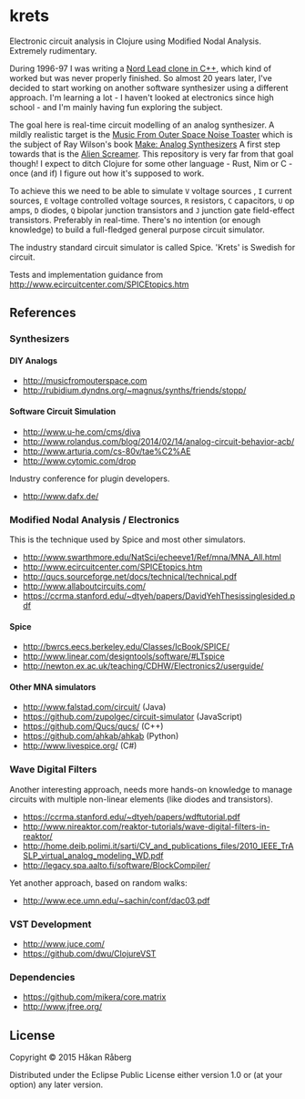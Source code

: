 # krets

Electronic circuit analysis in Clojure using Modified Nodal Analysis. Extremely rudimentary.

During 1996-97 I was writing a [Nord Lead clone in C++](http://www.student.nada.kth.se/~raberg/vl.html),  which kind of worked but was never properly finished. So almost 20 years later, I've decided to start working on another software synthesizer using a different approach. I'm learning a lot - I haven't looked at electronics since high school - and I'm mainly having fun exploring the subject.

The goal here is real-time circuit modelling of an analog synthesizer. A mildly realistic target is the [Music From Outer Space Noise Toaster](http://www.musicfromouterspace.com/analogsynth_new/NOISETOASTER/NOISETOASTER.php) which is the subject of Ray Wilson's book [Make: Analog Synthesizers](http://www.makershed.com/products/make-analog-synthesizers) A first step towards that is the [Alien Screamer](http://www.musicfromouterspace.com/analogsynth_new/ALIENSCREAMER/ALIENSCREAMER.php). This repository is very far from that goal though! I expect to ditch Clojure for some other language - Rust, Nim or C - once (and if) I figure out how it's supposed to work.

To achieve this we need to be able to simulate `V` voltage sources , `I` current sources, `E` voltage controlled voltage sources, `R` resistors, `C` capacitors, `U` op amps, `D` diodes, `Q` bipolar junction transistors and `J` junction gate field-effect transistors. Preferably in real-time. There's no intention (or enough knowledge) to build a full-fledged general purpose circuit simulator.

The industry standard circuit simulator is called Spice. 'Krets' is Swedish for circuit.

Tests and implementation guidance from http://www.ecircuitcenter.com/SPICEtopics.htm

## References

### Synthesizers

#### DIY Analogs

* http://musicfromouterspace.com
* http://rubidium.dyndns.org/~magnus/synths/friends/stopp/

#### Software Circuit Simulation

* http://www.u-he.com/cms/diva
* http://www.rolandus.com/blog/2014/02/14/analog-circuit-behavior-acb/
* http://www.arturia.com/cs-80v/tae%C2%AE
* http://www.cytomic.com/drop

Industry conference for plugin developers.

* http://www.dafx.de/

### Modified Nodal Analysis / Electronics

This is the technique used by Spice and most other simulators.

* http://www.swarthmore.edu/NatSci/echeeve1/Ref/mna/MNA_All.html
* http://www.ecircuitcenter.com/SPICEtopics.htm
* http://qucs.sourceforge.net/docs/technical/technical.pdf
* http://www.allaboutcircuits.com/
* https://ccrma.stanford.edu/~dtyeh/papers/DavidYehThesissinglesided.pdf

#### Spice

* http://bwrcs.eecs.berkeley.edu/Classes/IcBook/SPICE/
* http://www.linear.com/designtools/software/#LTspice
* http://newton.ex.ac.uk/teaching/CDHW/Electronics2/userguide/

#### Other MNA simulators

* http://www.falstad.com/circuit/ (Java)
* https://github.com/zupolgec/circuit-simulator (JavaScript)
* https://github.com/Qucs/qucs/ (C++)
* https://github.com/ahkab/ahkab (Python)
* http://www.livespice.org/ (C#)

### Wave Digital Filters

Another interesting approach, needs more hands-on knowledge to manage circuits with multiple non-linear elements (like diodes and transistors).

* https://ccrma.stanford.edu/~dtyeh/papers/wdftutorial.pdf
* http://www.nireaktor.com/reaktor-tutorials/wave-digital-filters-in-reaktor/
* http://home.deib.polimi.it/sarti/CV_and_publications_files/2010_IEEE_TrASLP_virtual_analog_modeling_WD.pdf
* http://legacy.spa.aalto.fi/software/BlockCompiler/

Yet another approach, based on random walks:

* http://www.ece.umn.edu/~sachin/conf/dac03.pdf

### VST Development

* http://www.juce.com/
* https://github.com/dwu/ClojureVST

### Dependencies

* https://github.com/mikera/core.matrix
* http://www.jfree.org/

## License

Copyright © 2015 Håkan Råberg

Distributed under the Eclipse Public License either version 1.0 or (at
your option) any later version.

